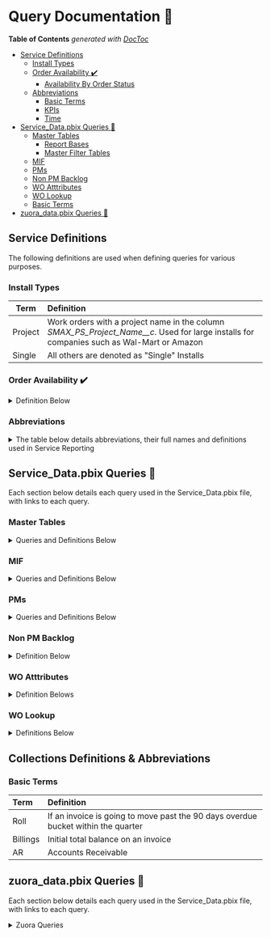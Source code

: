 # Query Documentation :open_book:

<!-- START doctoc generated TOC please keep comment here to allow auto update -->
<!-- DON'T EDIT THIS SECTION, INSTEAD RE-RUN doctoc TO UPDATE -->
**Table of Contents**  *generated with [DocToc](https://github.com/thlorenz/doctoc)*

- [Service Definitions](#service-definitions)
  - [Install Types](#install-types)
  - [Order Availability :heavy_check_mark:](#order-availability-heavy_check_mark)
    - [Availability By Order Status](#availability-by-order-status)
  - [Abbreviations](#abbreviations)
    - [Basic Terms](#basic-terms)
    - [KPIs](#kpis)
    - [Time](#time)
- [Service_Data.pbix Queries :memo:](#service_datapbix-queries-memo)
  - [Master Tables](#master-tables)
    - [Report Bases](#report-bases)
    - [Master Filter Tables](#master-filter-tables)
  - [MIF](#mif)
  - [PMs](#pms)
  - [Non PM Backlog](#non-pm-backlog)
  - [WO Atttributes](#wo-atttributes)
  - [WO Lookup](#wo-lookup)
  - [Basic Terms](#basic-terms-1)
- [zuora_data.pbix Queries :money_with_wings:](#zuora_datapbix-queries-money_with_wings)

<!-- END doctoc generated TOC please keep comment here to allow auto update -->

## Service Definitions

The following definitions are used when defining queries for various purposes.

### Install Types
| Term  | Definition |
| ------| :---|
| Project |  Work orders with a project name in the column *SMAX_PS_Project_Name__c*. Used for large installs for companies such as Wal-Mart or Amazon
| Single |  All others are denoted as "Single" Installs |

### Order Availability :heavy_check_mark:

<details>
  <summary> Definition Below  </summary>
  
***

Determines whether or not the work can be completed at this time. All scheduled work orders go in a separate bucket titled "Scheduled"
  
#### Availability By Order Status

| Unavailable  | Available  |
| ------------- | ------------- |
| Parts Hold | On Site|
| Pending Equipment/Parts | Open |
| Supply Chain Hold | Ready to Schedule |
| Sales Hold | Reschedule |
| Pending Contractor | Scheduling Hold |
| OS Pending contractor (ETA) | Service Hold |
| OS Pending contractor (Paperwork) | |
| OS Hold for shipping ETA | |
| OS Warranty | |
| Customer Success Hold | |
| Customer Hold | |
| Credit Hold | |

</details>

### Abbreviations

<details>
  <summary> The table below details abbreviations, their full names and definitions used in Service Reporting  </summary>

#### Basic Terms

| Abbreviation  | Full Name | Definition  |
| ------------- | ------------- | ------------- |
| WO | Work Order |  |
| RMR | Recurring Monthly Revenue | Money received from machine rentals |
| MIF | Machines in Field | These are the products in the field. This definition varies by department. Finance defines as machines with RMR while service defines as machines with subscription type of maintenance or rental. |
| PM | Preventative Maintenace | Cleaning the machine and changing filters |
| NRU | Non-responding Unit | GPS tracking unit failures, tracked by fleet admin |

#### KPIs

| Abbreviation  | Full Name | Definition  |
| ------------- | ------------- | ------------- |
| FTF |  First Time Fix | Indicates the percentage of time a technician is able to fix the issue the first time, without need for additional expertise, information, or parts |
| FTI |  First Time Install | Same as above but for installations |
| OTR | On Time Rating | An order is considered completed on time if it resolved before or on the resolution customer by date. On Time Rating is the percentage of break fix calls completed on time |
| SLA | Service Level Agreement | These vary based on order type |

#### Time

| Abbreviation  | Full Name |
| ------------- | ------------- |
| TTM | Trailing 12 Months |
| EoP | End of Period |

</details>

## Service_Data.pbix Queries :memo:

Each section below details each query used in the Service_Data.pbix file, with links to each query.

### Master Tables

<details>
  <summary> Queries and Definitions Below </summary>
 
***
Used as the basis for a report or a way to link different tables together for filtering purposes to ensure the correct data is shown.

#### Report Bases
| Query | Definition  |
| ------------- | ------------- | 
| [master_MIF](https://github.com/jfallt/PBI-Github/blob/master/SQL%20Queries/Service%20Data/Master%20Tables/master_MIF.sql) | MIF or *Machines in Field* |
| [master_SVMXC_Service_Order](https://github.com/jfallt/PBI-Github/blob/master/SQL%20Queries/Service%20Data/Master%20Tables/master_SVMXC_Service_Order.sql) | All ServiceMax service orders |
  
 #### Master Filter Tables
| Query | Definition  |
| ------------- | ------------- | 
| [master_account](https://github.com/jfallt/PBI-Github/blob/master/SQL%20Queries/Service%20Data/Master%20Tables/master_account.sql)| Only includes accounts with SVMXC service orders
| [master_filtration](https://github.com/jfallt/PBI-Github/blob/master/SQL%20Queries/Service%20Data/Master%20Tables/master_filtration.sql) | Distinct filters, categorized by RO (*Reverse Osmosis*) or Standard |
| [master_FSM_to_Market_Lookup](https://github.com/jfallt/PBI-Github/blob/master/SQL%20Queries/Service%20Data/Master%20Tables/master_FSM_to_Market_Lookup.sql) | Current Market assignments by FSM <Field Service Manager>, Used to tie different tables together by Market (i.e. master_SVMXC_Service_Order and master_MIF) |
| [master_item](https://github.com/jfallt/PBI-Github/blob/master/SQL%20Queries/Service%20Data/Master%20Tables/master_item.sql) | Master Product List, joined with Product2Master to consolidate similar products with different productIDs |
| [master_location](https://github.com/jfallt/PBI-Github/blob/master/SQL%20Queries/Service%20Data/Master%20Tables/master_location.sql) | Zip codes with current MIF count, latitude and longitude for GIS reporting |
| [master_order_types](https://github.com/jfallt/PBI-Github/blob/master/SQL%20Queries/Service%20Data/Master%20Tables/master_order_types.sql)| All order types from SVMXC |
| [master_productFamily](https://github.com/jfallt/PBI-Github/blob/master/SQL%20Queries/Service%20Data/Master%20Tables/master_productFamily.sql)| Use to filter reports using multiple tables with product family data |
| [master_sales_reps](https://github.com/jfallt/PBI-Github/blob/master/SQL%20Queries/Service%20Data/Master%20Tables/master_sales_reps.sql)| Sales reps on SVMXC orders |

</details>

### MIF

<details>
  <summary> Queries and Definitions Below </summary>
  
| Query | Definition  |
| ------------- | ------------- | 
| [MIF_Current_Installed_Products](https://github.com/jfallt/PBI-Github/blob/master/SQL%20Queries/Service%20Data/MIF/MIF_Current_Installed_Products.sql) | Serial labels for installed products, PM schedules for each installed product were added for ROW/TTP trip planning | 
| [MIF_Historic](https://github.com/jfallt/PBI-Github/blob/master/SQL%20Queries/Service%20Data/MIF/MIF_Historic.sql) | Counts by Market, Product Family | 
|  [MIF_Historic_PreConversion](https://github.com/jfallt/PBI-Github/blob/master/SQL%20Queries/Service%20Data/MIF/MIF_Historic_PreConversion.sql) | Counts by Market, Product Family, combined with the query above in PBI for complete MIF history | 
</details>

### PMs
<details>
  <summary> Queries and Definitions Below </summary>
  
| Query | Definition  |
| ------------- | ------------- | 
| [wo_PM_backlog_dbo](https://github.com/jfallt/PBI-Github/blob/master/SQL%20Queries/Service%20Data/PMs/wo_PM_backlog_dbo.sql) | PM backlog from 2/28/2018 to 3/31/19, combined with query below in PBI for complete backlog history |
| [wo_PM_SVMXC_pm_backlog_count](https://github.com/jfallt/PBI-Github/blob/master/SQL%20Queries/Service%20Data/PMs/wo_SVMXC_pm_backlog_count.sql) | Backlog from 4/30/19 to Date |
| [wo_PM_SVMXC_pm_on_breakfix](https://github.com/jfallt/PBI-Github/blob/master/SQL%20Queries/Service%20Data/PMs/wo_SVMXC_pm_on_breakfix.sql) | WO Ids for breakfix pm counter resets (i.e. filter changes on breakfix) |
| [wo_PM_SVMXC_pm_creation_prediction](https://github.com/jfallt/PBI-Github/blob/master/SQL%20Queries/Service%20Data/PMs/wo_SVMXC_pm_creation_prediction.sql) | Shows current backlog, future PMs opening and projected PMs based on the date and frequency on each installed product |
 

</details>

### Non PM Backlog

<details>
  <summary>  Definition Below </summary>
  
Refers to backlog of installs, purchase installs, removals and repossessions.

* [Non PM Backlog](https://github.com/jfallt/Quench_PowerBI_Reporting/blob/master/SQL%20Queries/Service%20Data/Non%20PM%20Backlog/wo_nonpm_backlog.sql)

</details>

### WO Atttributes

<details>
  <summary> Definition Belows </summary>

1. These are complex calculations and cannot be determined using calculated columns within PBI
1. Each attribute has its own query
1. Each query has its own set of parameters defined below
1. All abbreviations are defined above

***

| Query | Definition  |
| ------------- | ------------- | 
| [wo_ftf_by_tech](https://github.com/jfallt/PBI-Github/blob/master/SQL%20Queries/Service%20Data/WO%20Attributes/wo_ftf_by_tech.sql) | When a technician selected "Additional Work Required" in the field status, this query pulls the work order id, resolution code, technician, and time |
| [wo_labor_days](https://github.com/jfallt/PBI-Github/blob/master/SQL%20Queries/Service%20Data/WO%20Attributes/wo_labor_days.sql) | Uses labor transactions as another way to determine if a work order was an FTF (i.e. 2 visits is not an FTF) |
| [wo_reschedules](https://github.com/jfallt/PBI-Github/blob/master/SQL%20Queries/Service%20Data/WO%20Attributes/wo_reschedules.sql) |  Identify distinct scheduled dates (anything with 2 or more has n - 1 reschedules), First scheduled date, & Final scheduled date |
| [wo_svmxc_order_history](https://github.com/jfallt/PBI-Github/blob/master/SQL%20Queries/Service%20Data/WO%20Attributes/wo_svmxc_order_history.sql) |  Pulls time in each order status, was used for install department time analysis, this is a part of the Temporal.SVMXCServiceOrder table but is pulled in separately to filter cancelled work orders to reduce data load|
| [wo_work_order_line](https://github.com/jfallt/PBI-Github/blob/master/SQL%20Queries/Service%20Data/WO%20Attributes/wo_work_order_line.sql)| Aggregates costs per category (parts, tubing, machines, labor, & filters)|

</details>

### WO Lookup

<details>
  <summary> Definitions Below </summary>

Lookup tables are used within power bi to filter across two different tables and/or bucket categories.

***

| Query | Definition  |
| ------------- | ------------- | 
| [wo_lookup_availability_and_group](https://github.com/jfallt/PBI-Github/blob/master/SQL%20Queries/Service%20Data/WO%20Lookup/wo_lookup_availability_and_group.sql) | Buckets each order status based on its availability, which was [defined above](https://github.com/jfallt/PBI-Github/blob/master/Query_Documentation.md#install-types) |
| [wo_lookup_problemcode_groups](https://github.com/jfallt/PBI-Github/blob/master/SQL%20Queries/Service%20Data/WO%20Lookup/wo_lookup_problemcode_groups.sql) | Assigns a bucket to each problem code for the Problem Codes tab on the Break/Fix response report |
| [wo_lookup_rescode_groups](https://github.com/jfallt/PBI-Github/blob/master/SQL%20Queries/Service%20Data/WO%20Lookup/wo_lookup_rescode_groups.sql) | Resolution codes can apply to either a completed work order or a work order in "Additional Work Required." This query buckets each code into "Resolution" or "Additional Work Required"  |
| [wo_lookup_pm_slas](https://github.com/jfallt/PBI-Github/blob/master/SQL%20Queries/Service%20Data/WO%20Lookup/wo_lookup_pm_slas.sql) | Deprecated (Fall 2019): Originally defined with the purpose of adjusting the due date of a pm depending on their SLA package. |

 </details>
 
## Collections Definitions & Abbreviations

### Basic Terms
| Term  | Definition |
| :------| :---|
| Roll |  If an invoice is going to move past the 90 days overdue bucket within the quarter
| Billings | Initial total balance on an invoice
| AR |  Accounts Receivable  |

## zuora_data.pbix Queries :money_with_wings:

Each section below details each query used in the Service_Data.pbix file, with links to each query.

<details>
  <summary> Zuora Queries  </summary>


| Query | Definition  |
| ------------- | ------------- | 
| [zuora_invoices](https://github.com/jfallt/Quench_PowerBI_Reporting/blob/master/SQL%20Queries/Zuora%20Data/zuora_invoices.sql) | pulls current state of invoices, assigns an aging bucket based on due date and determines if an invoice will roll during the quarter |
| [zuora_invoice history](https://github.com/jfallt/Quench_PowerBI_Reporting/blob/master/SQL%20Queries/Zuora%20Data/zuora_invoice_history.sql) | a temporary history table, querying zuora invoices at the beginning of each quarter |
| [zuora_roll_plus_90_AR_history](https://github.com/jfallt/Quench_PowerBI_Reporting/blob/master/SQL%20Queries/Zuora%20Data/zuora_roll_plus_90_AR_history.sql) | Stores results of balance resolution for the current quarter on roll and 90 + AR |
| [zuora_roll_total_balance_on_invoices_with_zero_balance](https://github.com/jfallt/Quench_PowerBI_Reporting/blob/master/SQL%20Queries/Zuora%20Data/zuora_roll_total_balance_on_invoices_with_zero_balance.sql) | Sums total initial balances on paid invoices, used for individual collections goals reporting |
| [zuora_roll_total_balance_on_invoices_with_zero_balance_history](https://github.com/jfallt/Quench_PowerBI_Reporting/blob/master/SQL%20Queries/Zuora%20Data/zuora_roll_total_balance_on_invoices_with_zero_balance_history.sql) | a temporary history table, querying the above at the beginning of each quarter |
| [zuora_collections_emails_sent](https://github.com/jfallt/Quench_PowerBI_Reporting/blob/master/SQL%20Queries/Zuora%20Data/zuora_collections_emails_sent.sql) | estimate of e-mails sent based on 90 days + due date and if the invoice has not been paid |


</details>
